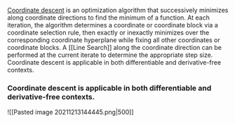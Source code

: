 [Coordinate descent](https://en.wikipedia.org/wiki/Coordinate_descent) is an optimization algorithm that successively minimizes along coordinate directions to find the minimum of a function. At each iteration, the algorithm determines a coordinate or coordinate block via a coordinate selection rule, then exactly or inexactly minimizes over the corresponding coordinate hyperplane while fixing all other coordinates or coordinate blocks. A [[Line Search]] along the coordinate direction can be performed at the current iterate to determine the appropriate step size. Coordinate descent is applicable in both differentiable and derivative-free contexts.

### **Coordinate descent is applicable in both differentiable and derivative-free contexts.**


![[Pasted image 20211213144445.png|500]]